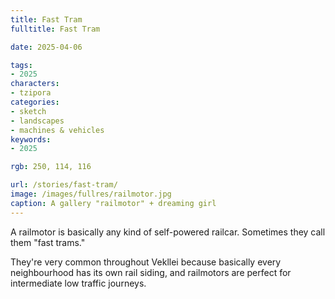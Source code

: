 ```yaml
---
title: Fast Tram
fulltitle: Fast Tram

date: 2025-04-06

tags:
- 2025
characters:
- tzipora
categories:
- sketch
- landscapes
- machines & vehicles
keywords:
- 2025

rgb: 250, 114, 116

url: /stories/fast-tram/
image: /images/fullres/railmotor.jpg
caption: A gallery "railmotor" + dreaming girl
---
```

A railmotor is basically any kind of self-powered railcar. Sometimes they call them "fast trams." 

They're very common throughout Vekllei because basically every neighbourhood has its own rail siding, and railmotors are perfect for intermediate low traffic journeys.